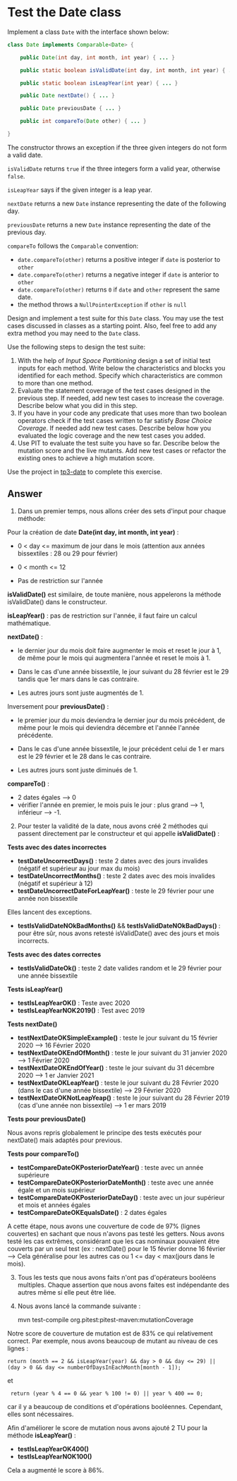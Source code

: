 # Test the Date class

Implement a class `Date` with the interface shown below:

```java
class Date implements Comparable<Date> {

    public Date(int day, int month, int year) { ... }

    public static boolean isValidDate(int day, int month, int year) { ... }

    public static boolean isLeapYear(int year) { ... }

    public Date nextDate() { ... }

    public Date previousDate { ... }

    public int compareTo(Date other) { ... }

}
```

The constructor throws an exception if the three given integers do not form a valid date.

`isValidDate` returns `true` if the three integers form a valid year, otherwise `false`.

`isLeapYear` says if the given integer is a leap year.

`nextDate` returns a new `Date` instance representing the date of the following day.

`previousDate` returns a new `Date` instance representing the date of the previous day.

`compareTo` follows the `Comparable` convention:

* `date.compareTo(other)` returns a positive integer if `date` is posterior to `other`
* `date.compareTo(other)` returns a negative integer if `date` is anterior to `other`
* `date.compareTo(other)` returns `0` if `date` and `other` represent the same date.
* the method throws a `NullPointerException` if `other` is `null` 

Design and implement a test suite for this `Date` class.
You may use the test cases discussed in classes as a starting point. 
Also, feel free to add any extra method you may need to the `Date` class.


Use the following steps to design the test suite:

1. With the help of *Input Space Partitioning* design a set of initial test inputs for each method. Write below the characteristics and blocks you identified for each method. Specify which characteristics are common to more than one method.
2. Evaluate the statement coverage of the test cases designed in the previous step. If needed, add new test cases to increase the coverage. Describe below what you did in this step.
3. If you have in your code any predicate that uses more than two boolean operators check if the test cases written to far satisfy *Base Choice Coverage*. If needed add new test cases. Describe below how you evaluated the logic coverage and the new test cases you added.
4. Use PIT to evaluate the test suite you have so far. Describe below the mutation score and the live mutants. Add new test cases or refactor the existing ones to achieve a high mutation score.

Use the project in [tp3-date](../code/tp3-date) to complete this exercise.

## Answer

1) Dans un premier temps, nous allons créer des sets d'input pour chaque méthode:

Pour la création de date **Date(int day, int month, int year)** :

- 0 < day <= maximum de jour dans le mois (attention aux années bissextiles : 28 ou 29 pour février)

- 0 < month <= 12

- Pas de restriction sur l'année

**isValidDate()** est similaire, de toute manière, nous appelerons la méthode isValidDate() dans le constructeur.

**isLeapYear()** : pas de restriction sur l'année, il faut faire un calcul mathématique.

**nextDate()** : 
- le dernier jour du mois doit faire augmenter le mois et reset le jour à 1, de même pour le mois qui
augmentera l'année et reset le mois à 1.

- Dans le cas d'une année bissextile, le jour suivant du 28 février est le 29 tandis que 1er mars dans
le cas contraire.

- Les autres jours sont juste augmentés de 1.


Inversement pour **previousDate()** :
- le premier jour du mois deviendra le dernier jour du mois précédent, de même pour le mois qui deviendra
décembre et l'année l'année précédente.

- Dans le cas d'une année bissextile, le jour précédent celui de 1 er mars est le 29 février et le 28 
dans le cas contraire.

- Les autres jours sont juste diminués de 1.


**compareTo()** :
- 2 dates égales --> 0
- vérifier l'année en premier, le mois puis le jour : plus grand --> 1, inférieur --> -1.

2) Pour tester la validité de la date, nous avons créé 2 méthodes qui passent directement 
par le constructeur et qui appelle **isValidDate()** :

**Tests avec des dates incorrectes** 
- **testDateUncorrectDays()** : teste 2 dates avec des jours invalides (négatif et supérieur au jour max du mois)
- **testDateUncorrectMonths()** : teste 2 dates avec des mois invalides (négatif et supérieur à 12) 
- **testDateUncorrectDateForLeapYear()** : teste le 29 février pour une année non bissextile

Elles lancent des exceptions.
- **testIsValidDateNOkBadMonths()** && **testIsValidDateNOkBadDays()** : pour être sûr, nous avons
retesté isValidDate() avec des jours et mois incorrects.

**Tests avec des dates correctes** 
- **testIsValidDateOk()** : teste 2 date valides random et le 29 février pour une année bissextile

**Tests isLeapYear()**
- **testIsLeapYearOK()** : Teste avec 2020
- **testIsLeapYearNOK2019()** : Test avec 2019

**Tests nextDate()** 
- **testNextDateOKSimpleExample()** : teste le jour suivant du 15 février 2020 --> 16 Février 2020
- **testNextDateOKEndOfMonth()** : teste le jour suivant du 31 janvier 2020 --> 1 Février 2020
- **testNextDateOKEndOfYear()** : teste le jour suivant du 31 décembre 2020 --> 1 er Janvier 2021
- **testNextDateOKLeapYear()** : teste le jour suivant du 28 Février 2020 (dans le cas d'une année bissextile)
--> 29 Février 2020
- **testNextDateOKNotLeapYeap()** : teste le jour suivant du 28 Février 2019 (cas d'une année non bissextile)
--> 1 er mars 2019

**Tests pour previousDate()**

Nous avons repris globalement le principe des tests exécutés pour nextDate() mais adaptés pour previous.

**Tests pour compareTo()**
- **testCompareDateOKPosteriorDateYear()** : teste avec un année supérieure
- **testCompareDateOKPosteriorDateMonth()** : teste avec une année égale et un mois supérieur
- **testCompareDateOKPosteriorDateDay()** : teste avec un jour supérieur et mois et années égales
- **testCompareDateOKEqualsDate()** : 2 dates égales

A cette étape, nous avons une couverture de code de 97% (lignes couvertes) en sachant que nous n'avons
pas testé les getters. Nous avons testé les cas extrêmes, considérant que les cas nominaux pouvaient être
couverts par un seul test (ex : nextDate() pour le 15 février donne 16 février --> Cela généralise pour
les autres cas ou 1 <= day < max(jours dans le mois).

3) Tous les tests que nous avons faits n'ont pas d'opérateurs booléens multiples. Chaque assertion que nous
avons faites est indépendante des autres même si elle peut être liée.

4) Nous avons lancé la commande suivante :

    
    mvn test-compile org.pitest:pitest-maven:mutationCoverage

Notre score de couverture de mutation est de 83% ce qui relativement correct. Par exemple, nous avons
beaucoup de mutant au niveau de ces lignes : 

    return (month == 2 && isLeapYear(year) && day > 0 && day <= 29) || (day > 0 && day <= numberOfDaysInEachMonth[month - 1]);

et 

     return (year % 4 == 0 && year % 100 != 0) || year % 400 == 0;

car il y a beaucoup de conditions et d'opérations booléennes. Cependant, elles sont nécessaires.

Afin d'améliorer le score de mutation nous avons ajouté 2 TU pour la méthode **isLeapYear()** :

- **testIsLeapYearOK400()** 
- **testIsLeapYearNOK100()**

Cela a augmenté le score à 86%.


